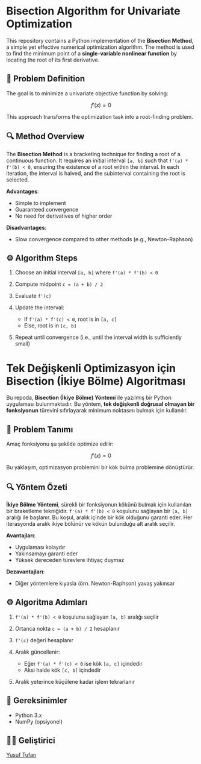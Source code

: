 # Bisection Algorithm for Univariate Optimization

This repository contains a Python implementation of the **Bisection Method**, a simple yet effective numerical optimization algorithm. The method is used to find the minimum point of a **single-variable nonlinear function** by locating the root of its first derivative.

## 📌 Problem Definition

The goal is to minimize a univariate objective function by solving:

```math
f'(x) = 0
````

This approach transforms the optimization task into a root-finding problem.

## 🔍 Method Overview

The **Bisection Method** is a bracketing technique for finding a root of a continuous function. It requires an initial interval `[a, b]` such that `f'(a) * f'(b) < 0`, ensuring the existence of a root within the interval. In each iteration, the interval is halved, and the subinterval containing the root is selected.

**Advantages**:

* Simple to implement
* Guaranteed convergence
* No need for derivatives of higher order

**Disadvantages**:

* Slow convergence compared to other methods (e.g., Newton-Raphson)

## ⚙️ Algorithm Steps

1. Choose an initial interval `[a, b]` where `f'(a) * f'(b) < 0`
2. Compute midpoint `c = (a + b) / 2`
3. Evaluate `f'(c)`
4. Update the interval:

   * If `f'(a) * f'(c) < 0`, root is in `[a, c]`
   * Else, root is in `[c, b]`
5. Repeat until convergence (i.e., until the interval width is sufficiently small)

# Tek Değişkenli Optimizasyon için Bisection (İkiye Bölme) Algoritması

Bu repoda, **Bisection (İkiye Bölme) Yöntemi** ile yazılmış bir Python uygulaması bulunmaktadır. Bu yöntem, **tek değişkenli doğrusal olmayan bir fonksiyonun** türevini sıfırlayarak minimum noktasını bulmak için kullanılır.

## 📌 Problem Tanımı

Amaç fonksiyonu şu şekilde optimize edilir:

```math
f'(x) = 0
```

Bu yaklaşım, optimizasyon problemini bir kök bulma problemine dönüştürür.

## 🔍 Yöntem Özeti

**İkiye Bölme Yöntemi**, sürekli bir fonksiyonun kökünü bulmak için kullanılan bir braketleme tekniğidir. `f'(a) * f'(b) < 0` koşulunu sağlayan bir `[a, b]` aralığı ile başlanır. Bu koşul, aralık içinde bir kök olduğunu garanti eder. Her iterasyonda aralık ikiye bölünür ve kökün bulunduğu alt aralık seçilir.

**Avantajları**:

* Uygulaması kolaydır
* Yakınsamayı garanti eder
* Yüksek dereceden türevlere ihtiyaç duymaz

**Dezavantajları**:

* Diğer yöntemlere kıyasla (örn. Newton-Raphson) yavaş yakınsar

## ⚙️ Algoritma Adımları

1. `f'(a) * f'(b) < 0` koşulunu sağlayan `[a, b]` aralığı seçilir
2. Ortanca nokta `c = (a + b) / 2` hesaplanır
3. `f'(c)` değeri hesaplanır
4. Aralık güncellenir:

   * Eğer `f'(a) * f'(c) < 0` ise kök `[a, c]` içindedir
   * Aksi halde kök `[c, b]` içindedir
5. Aralık yeterince küçülene kadar işlem tekrarlanır


## 🧾 Gereksinimler

* Python 3.x
* NumPy (opsiyonel)

## 👨‍💻 Geliştirici

[Yusuf Tufan](https://github.com/YusufTufan)

```
